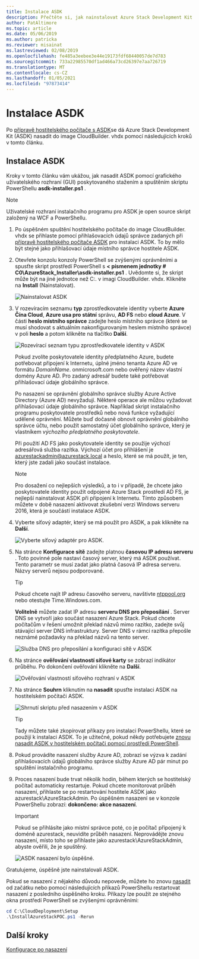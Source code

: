 ```yaml
---
title: Instalace ASDK
description: Přečtěte si, jak nainstalovat Azure Stack Development Kit (ASDK).
author: PatAltimore
ms.topic: article
ms.date: 05/06/2019
ms.author: patricka
ms.reviewer: misainat
ms.lastreviewed: 02/08/2019
ms.openlocfilehash: fe485a3eebee3e44e19173fdf68440057de7d783
ms.sourcegitcommit: 733a22985570df1ad466a73cd26397e7aa726719
ms.translationtype: MT
ms.contentlocale: cs-CZ
ms.lasthandoff: 01/05/2021
ms.locfileid: "97873414"
---
```

# <a name="install-the-asdk"></a>Instalace ASDK
Po [přípravě hostitelského počítače s ASDK](asdk-prepare-host.md)se dá Azure Stack Development Kit (ASDK) nasadit do image CloudBuilder. vhdx pomocí následujících kroků v tomto článku.

## <a name="install-the-asdk"></a>Instalace ASDK
Kroky v tomto článku vám ukážou, jak nasadit ASDK pomocí grafického uživatelského rozhraní (GUI) poskytovaného stažením a spuštěním skriptu PowerShellu **asdk-installer.ps1** .

> [!NOTE]
> Uživatelské rozhraní instalačního programu pro ASDK je open source skript založený na WCF a PowerShellu.


1. Po úspěšném spuštění hostitelského počítače do image CloudBuilder. vhdx se přihlaste pomocí přihlašovacích údajů správce zadaných při [přípravě hostitelského počítače ASDK](asdk-prepare-host.md) pro instalaci ASDK. To by mělo být stejné jako přihlašovací údaje místního správce hostitele ASDK.
2. Otevřete konzolu konzoly PowerShell se zvýšenými oprávněními a spusťte skript prostředí PowerShell s **&lt; písmenem jednotky # C0\AzureStack_Installer\asdk-installer.ps1** . Uvědomte si, že skript může být na jiné jednotce než C:\. v imagi CloudBuilder. vhdx. Klikněte na **Install** (Nainstalovat).

    ![Nainstalovat ASDK](media/asdk-install/1.PNG) 

3. V rozevíracím seznamu **typ** zprostředkovatele identity vyberte **Azure Čína Cloud**, **Azure usa pro státní** správu, **AD FS** nebo **cloud Azure**. V části **heslo místního správce** zadejte heslo místního správce (které se musí shodovat s aktuálním nakonfigurovaným heslem místního správce) v poli **heslo** a potom klikněte na tlačítko **Další**.

    ![Rozevírací seznam typu zprostředkovatele identity v ASDK](media/asdk-install/2.PNG) 
  
    Pokud zvolíte poskytovatele identity předplatného Azure, budete potřebovat připojení k Internetu, úplné jméno tenanta Azure AD ve formátu *DomainName*. onmicrosoft.com nebo ověřený název vlastní domény Azure AD. Pro zadaný adresář budete také potřebovat přihlašovací údaje globálního správce.

    Po nasazení se oprávnění globálního správce služby Azure Active Directory (Azure AD) nevyžadují. Některé operace ale můžou vyžadovat přihlašovací údaje globálního správce. Například skript instalačního programu poskytovatele prostředků nebo nová funkce vyžadující udělené oprávnění. Můžete buď dočasně obnovit oprávnění globálního správce účtu, nebo použít samostatný účet globálního správce, který je vlastníkem *výchozího předplatného poskytovatele*.

    Při použití AD FS jako poskytovatele identity se použije výchozí adresářová služba razítka. Výchozí účet pro přihlášení je azurestackadmin@azurestack.local a heslo, které se má použít, je ten, který jste zadali jako součást instalace.

   > [!NOTE]
   > Pro dosažení co nejlepších výsledků, a to i v případě, že chcete jako poskytovatele identity použít odpojené Azure Stack prostředí AD FS, je nejlepší nainstalovat ASDK při připojení k Internetu. Tímto způsobem můžete v době nasazení aktivovat zkušební verzi Windows serveru 2016, která je součástí instalace ASDK.

4. Vyberte síťový adaptér, který se má použít pro ASDK, a pak klikněte na **Další**.

    ![Vyberte síťový adaptér pro ASDK.](media/asdk-install/3.PNG)

5. Na stránce **Konfigurace sítě** zadejte platnou **časovou IP adresu serveru** . Toto povinné pole nastaví časový server, který má ASDK používat. Tento parametr se musí zadat jako platná časová IP adresa serveru. Názvy serverů nejsou podporované.

      > [!TIP]
      > Pokud chcete najít IP adresu časového serveru, navštivte [ntppool.org](https://www.ntppool.org/) nebo otestujte Time.Windows.com. 

    **Volitelně** můžete zadat IP adresu **serveru DNS pro přeposílání** . Server DNS se vytvoří jako součást nasazení Azure Stack. Pokud chcete počítačům v řešení umožnit překlad názvů mimo razítko, zadejte svůj stávající server DNS infrastruktury. Server DNS v rámci razítka přepošle neznámé požadavky na překlad názvů na tento server.

    ![Služba DNS pro přeposílání a konfiguraci sítě v ASDK](media/asdk-install/4.PNG)

6. Na stránce **ověřování vlastností síťové karty** se zobrazí indikátor průběhu. Po dokončení ověřování klikněte na **Další**.

    ![Ověřování vlastností síťového rozhraní v ASDK](media/asdk-install/5.PNG)

7. Na stránce **Souhrn** kliknutím na **nasadit** spusťte instalaci ASDK na hostitelském počítači ASDK.

    ![Shrnutí skriptu před nasazením v ASDK](media/asdk-install/6.PNG)

    > [!TIP]
    > Tady můžete také zkopírovat příkazy pro instalaci PowerShellu, které se použijí k instalaci ASDK. To je užitečné, pokud někdy potřebujete [znovu nasadit ASDK v hostitelském počítači pomocí prostředí PowerShell](asdk-deploy-powershell.md).

8. Pokud provádíte nasazení služby Azure AD, zobrazí se výzva k zadání přihlašovacích údajů globálního správce služby Azure AD pár minut po spuštění instalačního programu.

9. Proces nasazení bude trvat několik hodin, během kterých se hostitelský počítač automaticky restartuje. Pokud chcete monitorovat průběh nasazení, přihlaste se po restartování hostitele ASDK jako azurestack\AzureStackAdmin. Po úspěšném nasazení se v konzole PowerShellu zobrazí: **dokončeno: akce nasazení**. 
    > [!IMPORTANT]
    > Pokud se přihlásíte jako místní správce poté, co je počítač připojený k doméně azurestack, neuvidíte průběh nasazení. Neprovádějte znovu nasazení, místo toho se přihlaste jako azurestack\AzureStackAdmin, abyste ověřili, že je spuštěný.

    ![ASDK nasazení bylo úspěšné.](media/asdk-install/7.PNG)

Gratulujeme, úspěšně jste nainstalovali ASDK.

Pokud se nasazení z nějakého důvodu nepovede, můžete ho znovu [nasadit](asdk-redeploy.md) od začátku nebo pomocí následujících příkazů PowerShellu restartovat nasazení z posledního úspěšného kroku. Příkazy lze použít ze stejného okna prostředí PowerShell se zvýšenými oprávněními:

  ```powershell
  cd C:\CloudDeployment\Setup
  .\InstallAzureStackPOC.ps1 -Rerun
  ```

## <a name="next-steps"></a>Další kroky
[Konfigurace po nasazení](asdk-post-deploy.md)
